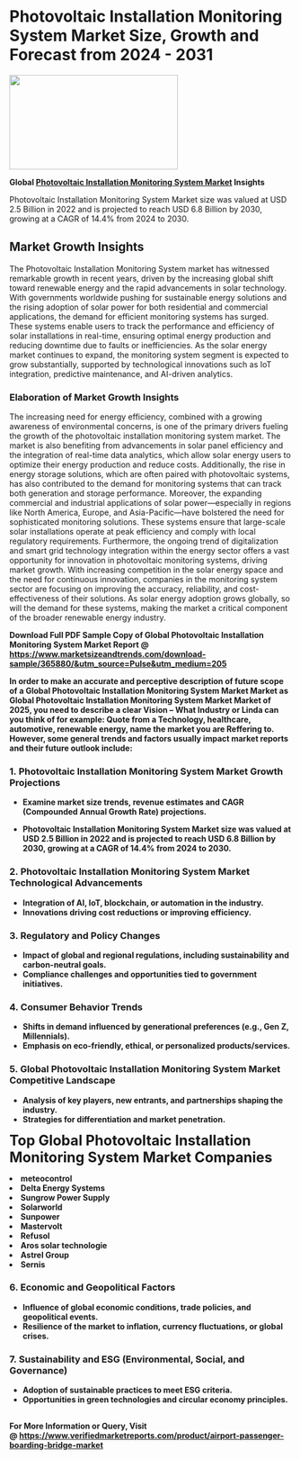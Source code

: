 <H1>Photovoltaic Installation Monitoring System Market Size, Growth and Forecast from 2024 - 2031</H1><img class="aligncenter size-medium wp-image-584254" src="https://thirdeyenews.in/wp-content/uploads/2024/09/Global-Market-Research-300x168.jpeg" alt="" width="300" height="168" /><p><strong>Global&nbsp;<a href="https://www.marketsizeandtrends.com/download-sample/365880/&amp;utm_source=Pulse&amp;utm_medium=205">Photovoltaic Installation Monitoring System Market</a> Insights</strong></p><p>Photovoltaic Installation Monitoring System Market size was valued at USD 2.5 Billion in 2022 and is projected to reach USD 6.8 Billion by 2030, growing at a CAGR of 14.4% from 2024 to 2030.</p><p><h2>Market Growth Insights</h2> The Photovoltaic Installation Monitoring System market has witnessed remarkable growth in recent years, driven by the increasing global shift toward renewable energy and the rapid advancements in solar technology. With governments worldwide pushing for sustainable energy solutions and the rising adoption of solar power for both residential and commercial applications, the demand for efficient monitoring systems has surged. These systems enable users to track the performance and efficiency of solar installations in real-time, ensuring optimal energy production and reducing downtime due to faults or inefficiencies. As the solar energy market continues to expand, the monitoring system segment is expected to grow substantially, supported by technological innovations such as IoT integration, predictive maintenance, and AI-driven analytics. <p><strong></strong></p> <h3>Elaboration of Market Growth Insights</h3> The increasing need for energy efficiency, combined with a growing awareness of environmental concerns, is one of the primary drivers fueling the growth of the photovoltaic installation monitoring system market. The market is also benefiting from advancements in solar panel efficiency and the integration of real-time data analytics, which allow solar energy users to optimize their energy production and reduce costs. Additionally, the rise in energy storage solutions, which are often paired with photovoltaic systems, has also contributed to the demand for monitoring systems that can track both generation and storage performance. Moreover, the expanding commercial and industrial applications of solar power—especially in regions like North America, Europe, and Asia-Pacific—have bolstered the need for sophisticated monitoring solutions. These systems ensure that large-scale solar installations operate at peak efficiency and comply with local regulatory requirements. Furthermore, the ongoing trend of digitalization and smart grid technology integration within the energy sector offers a vast opportunity for innovation in photovoltaic monitoring systems, driving market growth. With increasing competition in the solar energy space and the need for continuous innovation, companies in the monitoring system sector are focusing on improving the accuracy, reliability, and cost-effectiveness of their solutions. As solar energy adoption grows globally, so will the demand for these systems, making the market a critical component of the broader renewable energy industry. <p><strong></p><p><span class=""><strong>Download Full PDF Sample Copy of Global Photovoltaic Installation Monitoring System Market Report</strong> @ <a href="https://www.marketsizeandtrends.com/download-sample/365880/&amp;utm_source=Pulse&amp;utm_medium=205" target="_blank">https://www.marketsizeandtrends.com/download-sample/365880/&amp;utm_source=Pulse&amp;utm_medium=205</a></span></p><p>In order to make an accurate and perceptive description of future scope of a Global&nbsp;Photovoltaic Installation Monitoring System Market Market as Global&nbsp;Photovoltaic Installation Monitoring System Market Market of 2025, you need to describe a clear Vision &ndash; What Industry or Linda can you think of for example: Quote from a Technology, healthcare, automotive, renewable energy, name the market you are Reffering to. However, some general trends and factors usually impact market reports and their future outlook include:</p><h3>1.&nbsp;<strong>Photovoltaic Installation Monitoring System Market Growth Projections</strong></h3><ul><li>Examine market size trends, revenue estimates and CAGR (Compounded Annual Growth Rate) projections.</li><li><p>Photovoltaic Installation Monitoring System Market size was valued at USD 2.5 Billion in 2022 and is projected to reach USD 6.8 Billion by 2030, growing at a CAGR of 14.4% from 2024 to 2030.</p></li></ul><h3>2.&nbsp;<strong>Photovoltaic Installation Monitoring System Market Technological Advancements</strong></h3><ul><li>Integration of AI, IoT, blockchain, or automation in the industry.</li><li>Innovations driving cost reductions or improving efficiency.</li></ul><h3>3.&nbsp;<strong>Regulatory and Policy Changes</strong></h3><ul><li>Impact of global and regional regulations, including sustainability and carbon-neutral goals.</li><li>Compliance challenges and opportunities tied to government initiatives.</li></ul><h3>4.&nbsp;<strong>Consumer Behavior Trends</strong></h3><ul><li>Shifts in demand influenced by generational preferences (e.g., Gen Z, Millennials).</li><li>Emphasis on eco-friendly, ethical, or personalized products/services.</li></ul><h3>5.&nbsp;<strong>Global Photovoltaic Installation Monitoring System Market Competitive Landscape</strong></h3><ul><li>Analysis of key players, new entrants, and partnerships shaping the industry.</li><li>Strategies for differentiation and market penetration.</li></ul><p data-pm-slice="1 1 []"><span style="color: inherit; font-family: inherit; font-size: 25px;">Top Global Photovoltaic Installation Monitoring System Market Companies</span></p><div class="" data-test-id=""><p><li>meteocontrol</li><li> Delta Energy Systems</li><li> Sungrow Power Supply</li><li> Solarworld</li><li> Sunpower</li><li> Mastervolt</li><li> Refusol</li><li> Aros solar technologie</li><li> Astrel Group</li><li> Sernis</li></p></div><h3>6.&nbsp;<strong>Economic and Geopolitical Factors</strong></h3><ul><li>Influence of global economic conditions, trade policies, and geopolitical events.</li><li>Resilience of the market to inflation, currency fluctuations, or global crises.</li></ul><h3>7.&nbsp;<strong>Sustainability and ESG (Environmental, Social, and Governance)</strong></h3><ul><li>Adoption of sustainable practices to meet ESG criteria.</li><li>Opportunities in green technologies and circular economy principles.</li></ul><h2><strong style="font-size: 14px;">For More Information or Query, Visit @&nbsp;</strong><a style="background-color: #ffffff; font-size: 14px;" href="https://www.marketsizeandtrends.com/report/photovoltaic-installation-monitoring-system-market/" target="_blank">https://www.verifiedmarketreports.com/product/airport-passenger-boarding-bridge-market</a></h2>
